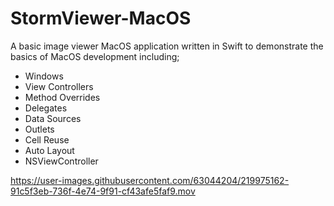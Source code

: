# StormViewer-MacOS


A basic image viewer MacOS application written in Swift to demonstrate the basics of MacOS development including;
- Windows
- View Controllers
- Method Overrides
- Delegates
- Data Sources
- Outlets
- Cell Reuse
- Auto Layout
- NSViewController



https://user-images.githubusercontent.com/63044204/219975162-91c5f3eb-736f-4e74-9f91-cf43afe5faf9.mov

